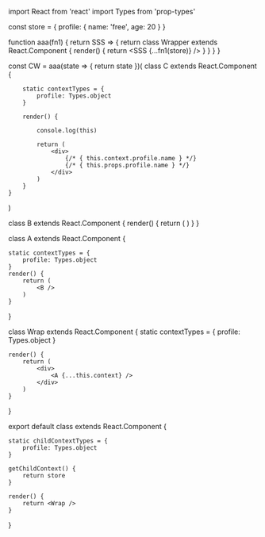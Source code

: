 import React from 'react'
import Types from 'prop-types'

const store = {
    profile: {
        name: 'free',
        age: 20
    }
}

function aaa(fn1) {
    return SSS => {
        return class Wrapper extends React.Component {
            render() {
                return <SSS {...fn1(store)} />
            }
        }
    }
}


const CW = aaa(state => {
    return state
})(
    class C extends React.Component {

        static contextTypes = {
            profile: Types.object
        }
    
        render() {
    
            console.log(this)
    
            return (
                <div>
                    {/* { this.context.profile.name } */}
                    {/* { this.props.profile.name } */}
                </div>
            )
        }
    }
)

class B extends React.Component {
    render() {
        return (
            <CW />
        )
    }
}

class A extends React.Component {

    static contextTypes = {
        profile: Types.object
    }
    render() {
        return (
            <B />
        )
    }
}

class Wrap extends React.Component {
    static contextTypes = {
        profile: Types.object
    }

    render() {
        return (
            <div>
                <A {...this.context} />                
            </div>
        )
    }
}

export default class extends React.Component {

    static childContextTypes = {
        profile: Types.object
    }

    getChildContext() {
        return store
    }

    render() {
        return <Wrap />
    }
}